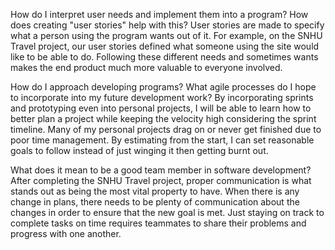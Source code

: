 How do I interpret user needs and implement them into a program? How does creating "user stories" help with this?
  User stories are made to specify what a person using the program wants out of it. For example, on the SNHU Travel project, our user stories defined what someone using the site would like to be able to do. Following these different needs and sometimes wants makes the end product much more valuable to everyone involved.

How do I approach developing programs? What agile processes do I hope to incorporate into my future development work?
  By incorporating sprints and prototyping even into personal projects, I will be able to learn how to better plan a project while keeping the velocity high considering the sprint timeline. Many of my personal projects drag on or never get finished due to poor time management. By estimating from the start, I can set reasonable goals to follow instead of just winging it then getting burnt out.

What does it mean to be a good team member in software development? 
  After completing the SNHU Travel project, proper communication is what stands out as being the most vital property to have. When there is any change in plans, there needs to be plenty of communication about the changes in order to ensure that the new goal is met. Just staying on track to complete tasks on time requires teammates to share their problems and progress with one another.
